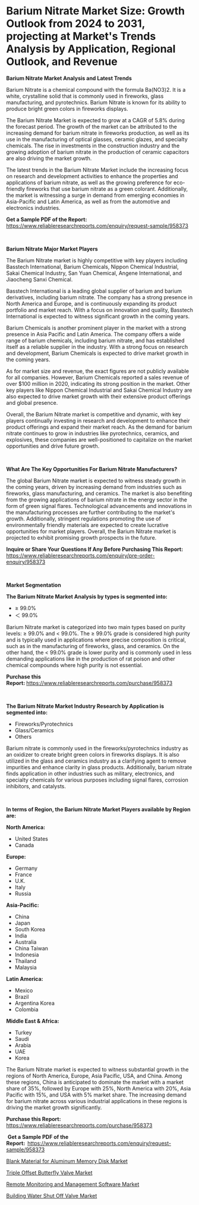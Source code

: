 <p><h1>Barium Nitrate Market Size: Growth Outlook from 2024 to 2031, projecting at Market's Trends Analysis by Application, Regional Outlook, and Revenue</h1></p><p><strong>Barium Nitrate Market Analysis and Latest Trends</strong></p>
<p><p>Barium Nitrate is a chemical compound with the formula Ba(NO3)2. It is a white, crystalline solid that is commonly used in fireworks, glass manufacturing, and pyrotechnics. Barium Nitrate is known for its ability to produce bright green colors in fireworks displays.</p><p>The Barium Nitrate Market is expected to grow at a CAGR of 5.8% during the forecast period. The growth of the market can be attributed to the increasing demand for barium nitrate in fireworks production, as well as its use in the manufacturing of optical glasses, ceramic glazes, and specialty chemicals. The rise in investments in the construction industry and the growing adoption of barium nitrate in the production of ceramic capacitors are also driving the market growth.</p><p>The latest trends in the Barium Nitrate Market include the increasing focus on research and development activities to enhance the properties and applications of barium nitrate, as well as the growing preference for eco-friendly fireworks that use barium nitrate as a green colorant. Additionally, the market is witnessing a surge in demand from emerging economies in Asia-Pacific and Latin America, as well as from the automotive and electronics industries.</p></p>
<p><strong>Get a Sample PDF of the Report:&nbsp;</strong> <a href="https://www.reliableresearchreports.com/enquiry/request-sample/958373">https://www.reliableresearchreports.com/enquiry/request-sample/958373</a></p>
<p>&nbsp;</p>
<p><strong>Barium Nitrate Major Market Players</strong></p>
<p><p>The Barium Nitrate market is highly competitive with key players including Basstech International, Barium Chemicals, Nippon Chemical Industrial, Sakai Chemical Industry, San Yuan Chemical, Angene International, and Jiaocheng Sanxi Chemical. </p><p>Basstech International is a leading global supplier of barium and barium derivatives, including barium nitrate. The company has a strong presence in North America and Europe, and is continuously expanding its product portfolio and market reach. With a focus on innovation and quality, Basstech International is expected to witness significant growth in the coming years.</p><p>Barium Chemicals is another prominent player in the market with a strong presence in Asia Pacific and Latin America. The company offers a wide range of barium chemicals, including barium nitrate, and has established itself as a reliable supplier in the industry. With a strong focus on research and development, Barium Chemicals is expected to drive market growth in the coming years.</p><p>As for market size and revenue, the exact figures are not publicly available for all companies. However, Barium Chemicals reported a sales revenue of over $100 million in 2020, indicating its strong position in the market. Other key players like Nippon Chemical Industrial and Sakai Chemical Industry are also expected to drive market growth with their extensive product offerings and global presence.</p><p>Overall, the Barium Nitrate market is competitive and dynamic, with key players continually investing in research and development to enhance their product offerings and expand their market reach. As the demand for barium nitrate continues to grow in industries like pyrotechnics, ceramics, and explosives, these companies are well-positioned to capitalize on the market opportunities and drive future growth.</p></p>
<p>&nbsp;</p>
<p><strong>What Are The Key Opportunities For Barium Nitrate Manufacturers?</strong></p>
<p><p>The global Barium Nitrate market is expected to witness steady growth in the coming years, driven by increasing demand from industries such as fireworks, glass manufacturing, and ceramics. The market is also benefiting from the growing applications of barium nitrate in the energy sector in the form of green signal flares. Technological advancements and innovations in the manufacturing processes are further contributing to the market's growth. Additionally, stringent regulations promoting the use of environmentally friendly materials are expected to create lucrative opportunities for market players. Overall, the Barium Nitrate market is projected to exhibit promising growth prospects in the future.</p></p>
<p><strong>Inquire or Share Your Questions If Any Before Purchasing This Report:</strong> <a href="https://www.reliableresearchreports.com/enquiry/pre-order-enquiry/958373">https://www.reliableresearchreports.com/enquiry/pre-order-enquiry/958373</a></p>
<p>&nbsp;</p>
<p><strong>Market Segmentation</strong></p>
<p><strong>The Barium Nitrate Market Analysis by types is segmented into:</strong></p>
<p><ul><li>≥ 99.0%</li><li>＜ 99.0%</li></ul></p>
<p><p>Barium Nitrate market is categorized into two main types based on purity levels: ≥ 99.0% and < 99.0%. The ≥ 99.0% grade is considered high purity and is typically used in applications where precise composition is critical, such as in the manufacturing of fireworks, glass, and ceramics. On the other hand, the < 99.0% grade is lower purity and is commonly used in less demanding applications like in the production of rat poison and other chemical compounds where high purity is not essential.</p></p>
<p><strong>Purchase this Report:&nbsp;</strong><a href="https://www.reliableresearchreports.com/purchase/958373">https://www.reliableresearchreports.com/purchase/958373</a></p>
<p>&nbsp;</p>
<p><strong>The Barium Nitrate Market Industry Research by Application is segmented into:</strong></p>
<p><ul><li>Fireworks/Pyrotechnics</li><li>Glass/Ceramics</li><li>Others</li></ul></p>
<p><p>Barium nitrate is commonly used in the fireworks/pyrotechnics industry as an oxidizer to create bright green colors in fireworks displays. It is also utilized in the glass and ceramics industry as a clarifying agent to remove impurities and enhance clarity in glass products. Additionally, barium nitrate finds application in other industries such as military, electronics, and specialty chemicals for various purposes including signal flares, corrosion inhibitors, and catalysts.</p></p>
<p>&nbsp;</p>
<p><strong>In terms of Region, the Barium Nitrate Market Players available by Region are:</strong></p>
<p>
    <p> <strong> North America: </strong>
        <ul>
            <li>United States</li>
            <li>Canada</li>
        </ul>
        </p> 
    <p> <strong> Europe: </strong>
        <ul>
            <li>Germany</li>
            <li>France</li>
            <li>U.K.</li>
            <li>Italy</li>
            <li>Russia</li>
        </ul>
        </p> 
    <p> <strong> Asia-Pacific: </strong>
        <ul>
            <li>China</li>
            <li>Japan</li>
            <li>South Korea</li>
            <li>India</li>
            <li>Australia</li>
            <li>China Taiwan</li>
            <li>Indonesia</li>
            <li>Thailand</li>
            <li>Malaysia</li>
        </ul>
        </p> 
    <p> <strong> Latin America: </strong>
        <ul>
            <li>Mexico</li>
            <li>Brazil</li>
            <li>Argentina Korea</li>
            <li>Colombia</li>
        </ul>
        </p> 
    <p> <strong> Middle East & Africa: </strong>
        <ul>
            <li>Turkey</li>
            <li>Saudi</li>
            <li>Arabia</li>
            <li>UAE</li>
            <li>Korea</li>
        </ul>
    </p>
    </p>
<p><p>The Barium Nitrate market is expected to witness substantial growth in the regions of North America, Europe, Asia Pacific, USA, and China. Among these regions, China is anticipated to dominate the market with a market share of 35%, followed by Europe with 25%, North America with 20%, Asia Pacific with 15%, and USA with 5% market share. The increasing demand for barium nitrate across various industrial applications in these regions is driving the market growth significantly.</p></p>
<p><strong>Purchase this Report: </strong><a href="https://www.reliableresearchreports.com/purchase/958373">https://www.reliableresearchreports.com/purchase/958373</a></p>
<p>&nbsp;<strong>Get a Sample PDF of the Report:&nbsp;&nbsp;</strong><a href="https://www.reliableresearchreports.com/enquiry/request-sample/958373">https://www.reliableresearchreports.com/enquiry/request-sample/958373</a></p>
<p><strong></strong></p>
<p><p><a href="https://picayune-night-cbd.notion.site/Blank-Material-for-Aluminum-Memory-Disk-Market-Size-Global-Industry-Overview-Market-Segmentation-a-c5dc640f253b4577926c78b4e4707d8e">Blank Material for Aluminum Memory Disk Market</a></p><p><a href="https://view.publitas.com/reportprime-1/triple-offset-butterfly-valve-market-size-growth-and-forecast-from-2023-2030/">Triple Offset Butterfly Valve Market</a></p><p><a href="https://view.publitas.com/reportprime-1/remote-monitoring-and-management-software-market-provides-a-comprehensive-analysis-including-a-macro-overview-of-the-market-as-well-as-micro-details-such-as-market-size-and-competitive-landscape/">Remote Monitoring and Management Software Market</a></p><p><a href="https://view.publitas.com/reportprime-1/building-water-shut-off-valve-market-size-reflecting-a-forecast-till-2030-market-by-type-by-application-and-by-geography/">Building Water Shut Off Valve Market</a></p></p>